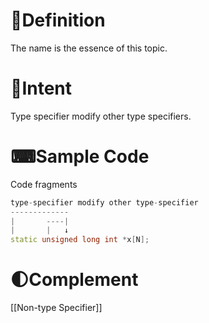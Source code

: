 # 📝Definition
The name is the essence of this topic.

# 🎯Intent
 Type specifier modify other type specifiers.

# ⌨Sample Code
 Code fragments
 
``` c++
type-specifier modify other type-specifier
-------------  
|       ----|   
|       |   ↓
static unsigned long int *x[N];
```

# 🌓Complement
[[Non-type Specifier]]
